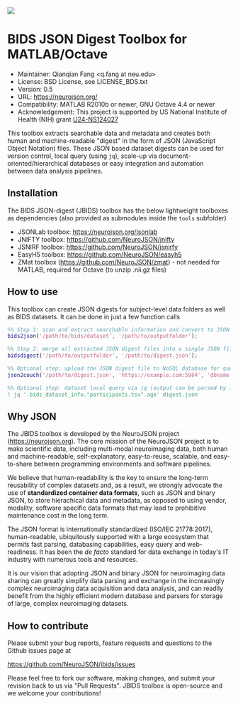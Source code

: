 ![](https://neurojson.org/wiki/upload/neurojson_banner_long.png)

BIDS JSON Digest Toolbox for MATLAB/Octave
========================================================================================

* Maintainer: Qianqian Fang <q.fang at neu.edu>
* License: BSD License, see LICENSE_BDS.txt
* Version: 0.5
* URL: https://neurojson.org/
* Compatibility: MATLAB R2010b or newer, GNU Octave 4.4 or newer
* Acknowledgement: This project is supported by US National Institute of Health (NIH) 
  grant [U24-NS124027](https://reporter.nih.gov/project-details/10308329)


This toolbox extracts searchable data and metadata and creates
both human and machine-readable "digest" in the form of JSON
(JavaScript Object Notation) files. These JSON based dataset digests
can be used for version control, local query (using `jq`), scale-up
via document-oriented/hierarchical databases or easy integration and
automation between data analysis pipelines.


## Installation

The BIDS JSON-digest (JBIDS) toolbox has the below lightweight toolboxes as
dependencies (also provided as submodules inside the `tools` subfolder)

- JSONLab toolbox: https://neurojson.org/jsonlab
- JNIFTY toolbox: https://github.com/NeuroJSON/jnifty
- JSNIRF toolbox: https://github.com/NeuroJSON/jsnirfy
- EasyH5 toolbox: https://github.com/NeuroJSON/easyh5
- ZMat toolbox (https://github.com/NeuroJSON/zmat) - not needed for MATLAB,
  required for Octave (to unzip .nii.gz files)

## How to use

This toolbox can create JSON digests for subject-level data folders as well
as BIDS datasets. It can be done in just a few function calls

```matlab
%% Step 1: scan and extract searchable information and convert to JSON
bids2json('/path/to/bids/dataset', '/path/to/outputfolder');

%% Step 2: merge all extracted JSON digest files into a single JSON file
bidsdigest('/path/to/outputfolder', '/path/to/digest.json');

%% Optional step: upload the JSON digest file to NoSQL database for query
json2couch('/path/to/digest.json', 'https://example.com:5984', 'dbname', 'ds001', options)

%% Optional step: dataset local query via jq (output can be parsed by loadjson)
! jq '.bids_dataset_info."participants.tsv".age' digest.json
```

## Why JSON

The JBIDS toolbox is developed by the NeuroJSON project
(https://neurojson.org). The core mission of the NeuroJSON project is 
to make scientific data, including multi-modal neuroimaging data, both
human and machine-readable, self-explanatory, easy-to-reuse, scalable, 
and easy-to-share between programming environments and software pipelines.

We believe that human-readability is the key to ensure the long-term
reusability of complex datasets and, as a result, we strongly advocate the
use of **standardized container data formats**, such as JSON and binary
JSON, to store hierachical data and metadata, as opposed to using
vendor, modality, software specific data formats that may lead to
prohibitive maintenance cost in the long term.

The JSON format is internationally standardized (ISO/IEC 21778:2017),
human-readable, ubiquitously supported with a large ecosystem that permits
fast parsing, databasing capabilities, easy query and web-readiness. It has
been the _de facto_ standard for data exchange in today's IT industry with
numerous tools and resources.

It is our vision that adopting JSON and binary JSON for neuroimaging data
sharing can greatly simplify data parsing and exchange in the increasingly 
complex neuroimaging data acquisition and data analysis, and can readily
benefit from the highly efficient modern database and parsers for storage
of large, complex neuroimaging datasets.

## How to contribute

Please submit your bug reports, feature requests and questions to the
Github issues page at

https://github.com/NeuroJSON/jbids/issues

Please feel free to fork our software, making changes, and submit your
revision back to us via "Pull Requests". JBIDS toolbox is open-source and
we welcome your contributions!
